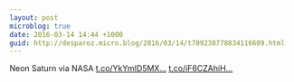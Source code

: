 ```yaml
---
layout: post
microblog: true
date: 2016-03-14 14:44 +1000
guid: http://desparoz.micro.blog/2016/03/14/t709238778834116609.html
---
```

Neon Saturn  via NASA [t.co/YkYmID5MX...](https://t.co/YkYmID5MXQ) [t.co/iF6CZAhiH...](https://t.co/iF6CZAhiHH)
